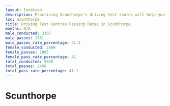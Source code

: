 ```yaml
---
layout: location
description: Practising Scunthorpe's driving test routes will help you become more confident in your gear-changing abilities.
loc: Scunthorpe
title: Driving Test Centres Passing Rates in Scunthorpe
months: N/A
male_conducted: 3307
male_passes: 1361
male_passes_rate_percentage: 41.2
female_conducted: 2669
female_passes: 1095
female_pass_rate_percentage: 41
total_conducted: 5976
total_passes: 2456
total_pass_rate_percentage: 41.1
---
```


# Scunthorpe
